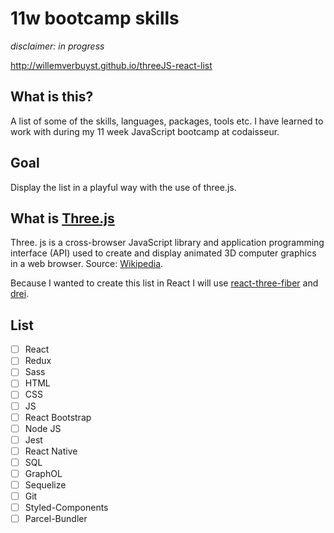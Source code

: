 # 11w bootcamp skills

_disclaimer: in progress_

http://willemverbuyst.github.io/threeJS-react-list

## What is this?

A list of some of the skills, languages, packages, tools etc. I have learned to work with during my 11 week JavaScript bootcamp at codaisseur.

## Goal

Display the list in a playful way with the use of three.js.

## What is [Three.js](threejs.org)

Three. js is a cross-browser JavaScript library and application programming interface (API) used to create and display animated 3D computer graphics in a web browser. Source: [Wikipedia](https://en.wikipedia.org/wiki/Three.js).

Because I wanted to create this list in React I will use [react-three-fiber](https://github.com/react-spring/react-three-fiber) and [drei](https://github.com/react-spring/drei).

## List

- [ ] React
- [ ] Redux
- [ ] Sass
- [ ] HTML
- [ ] CSS
- [ ] JS
- [ ] React Bootstrap
- [ ] Node JS
- [ ] Jest
- [ ] React Native
- [ ] SQL
- [ ] GraphOL
- [ ] Sequelize
- [ ] Git
- [ ] Styled-Components
- [ ] Parcel-Bundler
